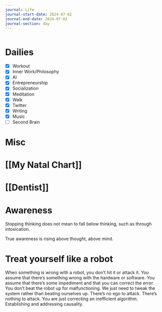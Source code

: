 ```yaml
---
journal: Life
journal-start-date: 2024-07-02
journal-end-date: 2024-07-02
journal-section: day
---
```


```calendar-nav
```

# Dailies

- [x] Workout
- [x] Inner Work/Philosophy
- [x] AI
- [x] Entrepreneurship
- [x] Socialization
- [x] Meditation
- [x] Walk
- [x] Twitter
- [x] Writing
- [x] Music
- [ ] Second Brain

# Misc

# [[My Natal Chart]]

# [[Dentist]]

# Awareness

Stopping thinking does not mean to fall below thinking, such as through intoxication. 

True awareness is rising above thought, above mind.

# Treat yourself like a robot

When something is wrong with a robot, you don’t hit it or attack it. You assume that there’s something wrong with the hardware or software. You assume that there’s some impediment and that you can correct the error. You don’t beat the robot up for malfunctioning. We just need to tweak the system rather than beating ourselves up. There’s no ego to attack. There’s nothing to attack. You are just correcting an inefficient algorithm. Establishing and addressing causality.
